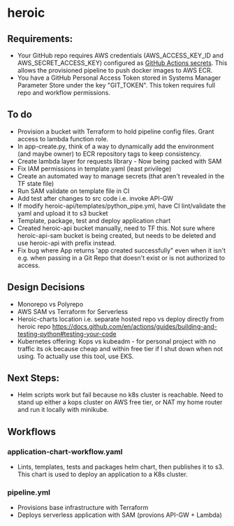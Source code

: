 # heroic

## Requirements:
- Your GitHub repo requires AWS credentials (AWS_ACCESS_KEY_ID and AWS_SECRET_ACCESS_KEY) configured as <a href="https://docs.github.com/en/actions/reference/encrypted-secrets">GitHub Actions secrets</a>. This allows the provisioned pipeline to push docker images to AWS ECR.
- You have a GitHub Personal Access Token stored in Systems Manager Parameter Store under the key "GIT_TOKEN". This token requires full repo and workflow permissions.

## To do
- Provision a bucket with Terraform to hold pipeline config files. Grant access to lambda function role.
- In app-create.py, think of a way to dynamically add the environment (and maybe owner) to ECR repository tags to keep consistency.
- Create lambda layer for requests library - Now being packed with SAM
- Fix IAM permissions in template.yaml (least privilege)
- Create an automated way to manage secrets (that aren't revealed in the TF state file)
- Run SAM validate on template file in CI
- Add test after changes to src code i.e. invoke API-GW
- If modify heroic-api/templates/python_pipe.yml, have CI lint/validate the yaml and upload it to s3 bucket
- Template, package, test and deploy application chart
- Created heroic-api bucket manually, need to TF this. Not sure where heroic-api-sam bucket is being created, but needs to be deleted and use heroic-api with prefix instead.
- Fix bug where App returns 'app created successfully" even when it isn't e.g. when passing in a Git Repo that doesn't exist or is not authorized to access.

## Design Decisions
- Monorepo vs Polyrepo
- AWS SAM vs Terraform for Serverless
- Heroic-charts location i.e. separate hosted repo vs deploy directly from heroic repo
https://docs.github.com/en/actions/guides/building-and-testing-python#testing-your-code
- Kubernetes offering: Kops vs kubeadm - for personal project with no traffic its ok because cheap and within free tier if I shut down when not using. To actually use this tool, use EKS.

## Next Steps:
- Helm scripts work but fail because no k8s cluster is reachable. Need to stand up either a kops cluster on AWS free tier, or NAT my home router and run it locally with minikube.

## Workflows
### application-chart-workflow.yaml
- Lints, templates, tests and packages helm chart, then publishes it to s3. This chart is used to deploy an application to a K8s cluster.

### pipeline.yml
- Provisions base infrastructure with Terraform
- Deploys serverless application with SAM (provions API-GW + Lambda)